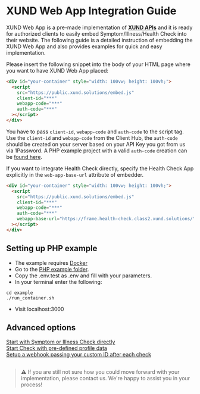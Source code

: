 # XUND Web App Integration Guide

XUND Web App is a pre-made implementation of **[XUND APIs](https://xund-api-documentation.scrollhelp.site/xund-api-documentation/latest/general-information)** and it is ready for authorized clients to easily embed Symptom/Illness/Health Check into their website. The following guide is a detailed instruction of embedding the XUND Web App and also provides examples for quick and easy implementation.



Please insert the following snippet into the body of your HTML page where you want to have XUND Web App placed:
```html
<div id="your-container" style="width: 100vw; height: 100vh;">
  <script 
    src="https://public.xund.solutions/embed.js" 
    client-id="***" 
    webapp-code="***"
    auth-code="***" 
  ></script>
</div>
```

You have to pass `client-id`, `webapp-code` and `auth-code` to the script tag. Use the `client-id` and `webapp-code` from the Client Hub, the `auth-code` should be created on your server based on your API Key you got from us via 1Password. A PHP example project with a valid `auth-code` creation can be [found here](example/src/index.php).

If you want to integrate Health Check directly, specify the Health Check App explicitly in the ```web-app-base-url``` attribute of embedder.
```html
<div id="your-container" style="width: 100vw; height: 100vh;">
  <script 
    src="https://public.xund.solutions/embed.js" 
    client-id="***"
    webapp-code="***" 
    auth-code="***"
    webapp-base-url="https://frame.health-check.class2.xund.solutions/"
  ></script>
</div>
```

## Setting up PHP example

* The example requires [Docker](https://docs.docker.com/get-started/get-docker/)
* Go to the [PHP example folder](example/src/index.php).
* Copy the .env.test as .env and fill with your parameters. 
* In your terminal enter the following:
```terminal
cd example
./run_container.sh
```
* Visit localhost:3000


## Advanced options

[Start with Symptom or Illness Check directly](advanced-options.md#start-with)  
[Start Check with pre-defined profile data](advanced-options.md#add-profile-data)  
[Setup a webhook passing your custom ID after each check](advanced-options.md#setup-a-webhook-passing-your-custom-id-after-each-check)


##

> ⚠️ If you are still not sure how you could move forward with your implementation, please contact us. We're happy to assist you in your process!
